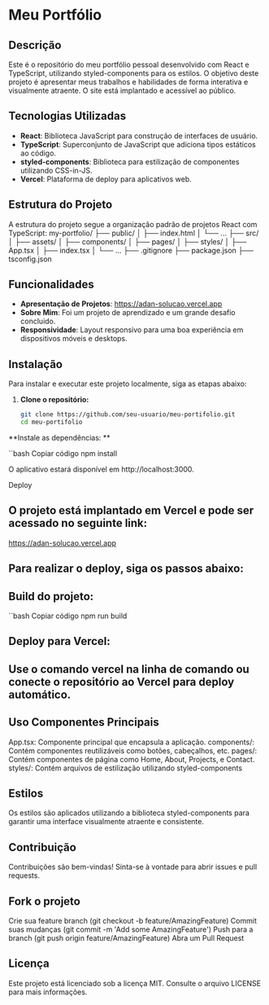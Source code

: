# Meu Portfólio

## Descrição

Este é o repositório do meu portfólio pessoal desenvolvido com React e TypeScript, utilizando styled-components para os estilos. O objetivo deste projeto é apresentar meus trabalhos e habilidades de forma interativa e visualmente atraente. O site está implantado e acessível ao público.

## Tecnologias Utilizadas

- **React**: Biblioteca JavaScript para construção de interfaces de usuário.
- **TypeScript**: Superconjunto de JavaScript que adiciona tipos estáticos ao código.
- **styled-components**: Biblioteca para estilização de componentes utilizando CSS-in-JS.
- **Vercel**: Plataforma de deploy para aplicativos web.

## Estrutura do Projeto

A estrutura do projeto segue a organização padrão de projetos React com TypeScript:
my-portfolio/
├── public/
│ ├── index.html
│ └── ...
├── src/
│ ├── assets/
│ ├── components/
│ ├── pages/
│ ├── styles/
│ ├── App.tsx
│ ├── index.tsx
│ └── ...
├── .gitignore
├── package.json
├── tsconfig.json


## Funcionalidades

- **Apresentação de Projetos**: https://adan-solucao.vercel.app
- **Sobre Mim**: Foi um projeto de aprendizado e um grande desafio concluido.
- **Responsividade**: Layout responsivo para uma boa experiência em dispositivos móveis e desktops.

## Instalação

Para instalar e executar este projeto localmente, siga as etapas abaixo:

1. **Clone o repositório:**

   ```bash
   git clone https://github.com/seu-usuario/meu-portifolio.git
   cd meu-portifolio

 **Instale as dependências: **

  ``bash
   Copiar código
   npm install



O aplicativo estará disponível em http://localhost:3000.

Deploy

## O projeto está implantado em Vercel e pode ser acessado no seguinte link:

https://adan-solucao.vercel.app

## Para realizar o deploy, siga os passos abaixo:

## Build do projeto:

``bash
    Copiar código
    npm run build
    
## Deploy para Vercel:

## Use o comando vercel na linha de comando ou conecte o repositório ao Vercel para deploy automático.

## Uso Componentes Principais

App.tsx: Componente principal que encapsula a aplicação.
components/: Contém componentes reutilizáveis como botões, cabeçalhos, etc.
pages/: Contém componentes de página como Home, About, Projects, e Contact.
styles/: Contém arquivos de estilização utilizando styled-components

## Estilos
Os estilos são aplicados utilizando a biblioteca styled-components para garantir uma interface visualmente atraente e consistente.

## Contribuição

Contribuições são bem-vindas! Sinta-se à vontade para abrir issues e pull requests.

## Fork o projeto

Crie sua feature branch (git checkout -b feature/AmazingFeature)
Commit suas mudanças (git commit -m 'Add some AmazingFeature')
Push para a branch (git push origin feature/AmazingFeature)
Abra um Pull Request


## Licença
Este projeto está licenciado sob a licença MIT. Consulte o arquivo LICENSE para mais informações.

